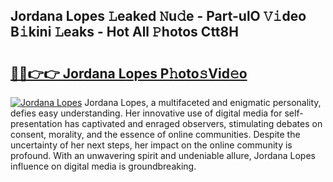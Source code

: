 ## Jordana Lopes 𝙻eaked 𝙽u𝚍e - Part-ulO 𝚅𝚒deo B𝚒kini 𝙻eaks - Hot All 𝙿hotos Ctt8H

# <h2><a href="http://ld5nb3n.urlbe.top/?page=Jordana+Lopes">🔗🔗👉👉 Jordana Lopes P𝚑oto𝚜Vid𝚎o</a></h2>

[![Jordana Lopes](https://i.imgur.com/eBuTRDB.gif)](http://ld5nb3n.urlbe.top/?page=Jordana+Lopes)
Jordana Lopes, a multifaceted and enigmatic personality, defies easy understanding. Her innovative use of digital media for self-presentation has captivated and enraged observers, stimulating debates on consent, morality, and the essence of online communities. Despite the uncertainty of her next steps, her impact on the online community is profound. With an unwavering spirit and undeniable allure, Jordana Lopes influence on digital media is groundbreaking.
